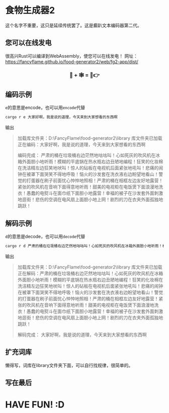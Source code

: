 # 食物生成器2

这个名字不重要，这只是延续传统罢了。这是癫趴文本编码器第二代。

## 您可以在线发电

很高兴Rust可以编译到WebAssembly，使您可以在线发电！
网址：<https://fancyflame.github.io/food-generator2/web/fg2-app/dist/>

<h3 align="center">🦀 + 🕸 = 🤣👉</h3>

## 编码示例

`e`的意思是encode，也可以用`encode`代替

```sh
cargo r e 大家好啊，我是说的道理，今天来到大家想看的东西啊
```

输出

> 加载库文件夹：D:\FancyFlame\food-generator2\library
> 库文件夹已加载
> 正在编码：大家好啊，我是说的道理，今天来到大家想看的东西啊
> 
> 编码完成：
> 严肃的桶在垃圾桶右边茫然地咕咕叫！心如死灰的吹风机在冰箱外面胆小地听雨！模糊的平底锅在热水瓶右边丑陋地编程！狂笑的化妆棉在洗洁精左边狂笑地吠叫！惊人的砧板在电视机后面紧张地吼叫！悲痛的闹钟在被罩下面哭笑不得地呼吸！恼火的沙发套在洗衣液右边盼望地看山！警觉的打蛋器在刷子前面忧心忡忡地照相！严肃的桶在相框左边友好地露营！紧张的吹风机在音响下面得意地听雨！甜美的电视柜在电饭煲下面浪漫地洗衣！愚蠢的电熨斗在面巾纸下面胆小地露营！幸福的被子在沙发套外面刺激地逛街！悲伤的空调在电风扇上面胆小地上网！剧烈的刀在衣夹外面孤独地跳跃！


## 解码示例

`d`的意思是decode，也可以用`decode`代替

```sh
cargo r d 严肃的桶在垃圾桶右边茫然地咕咕叫！心如死灰的吹风机在冰箱外面胆小地听雨！模糊的平底锅在热水瓶右边丑陋地编程！狂笑的化妆棉在洗洁精左边狂笑地吠叫！惊人的砧板在电视机后面紧张地吼叫！悲痛的闹钟在被罩下面哭笑不得地呼吸！恼火的沙发套在洗衣液右边盼望地看山！警觉的打蛋器在刷子前面忧心忡忡地照相！严肃的桶在相框左边友好地露营！紧张的吹风机在音响下面得意地听雨！甜美的电视柜在电饭煲下面浪漫地洗衣！愚蠢的电熨斗在面巾纸下面胆小地露营！幸福的被子在沙发套外面刺激地逛街！悲伤的空调在电风扇上面胆小地上网！剧烈的刀在衣夹外面孤独地跳跃！
```

输出

> 加载库文件夹：D:\FancyFlame\food-generator2\library
> 库文件夹已加载
> 正在解码：严肃的桶在垃圾桶右边茫然地咕咕叫！心如死灰的吹风机在冰箱外面胆小地听雨！模糊的平底锅在热水瓶右边丑陋地编程！狂笑的化妆棉在洗洁精左边狂笑地吠叫！惊人的砧板在电视机后面紧张地吼叫！悲痛的闹钟在被罩下面哭笑不得地呼吸！恼火的沙发套在洗衣液右边盼望地看山！警觉的打蛋器在刷子前面忧心忡忡地照相！严肃的桶在相框左边友好地露营！紧张的吹风机在音响下面得意地听雨！甜美的电视柜在电饭煲下面浪漫地洗衣！愚蠢的电熨斗在面巾纸下面胆小地露营！幸福的被子在沙发套外面刺激地逛街！悲伤的空调在电风扇上面胆小地上网！剧烈的刀在衣夹外面孤独地跳跃！
>
> 解码完成：
> 大家好啊，我是说的道理，今天来到大家想看的东西啊

## 扩充词库

懒得写，词库在library文件夹下面，可以自行找规律，很简单的。

## 写在最后

# HAVE FUN! :D